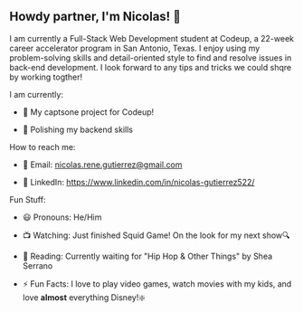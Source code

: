 ## Howdy partner, I'm Nicolas! 👋
I am currently a Full-Stack Web Development student at Codeup, a 22-week career accelerator program in San Antonio, Texas. I enjoy using my problem-solving skills and detail-oriented style to find and resolve issues in back-end development. I look forward to any tips and tricks we could shqre by working togther!

I am currently:

- 🔭 My captsone project for Codeup!

- 🌱 Polishing my backend skills

How to reach me:

- 📧 Email: nicolas.rene.gutierrez@gmail.com

- 👋 LinkedIn: https://www.linkedin.com/in/nicolas-gutierrez522/

Fun Stuff:

- 😃 Pronouns: He/Him

- 📺 Watching: Just finished Squid Game! On the look for my next show:mag:

- 📕 Reading: Currently waiting for "Hip Hop & Other Things" by Shea Serrano

- ⚡ Fun Facts: I love to play video games, watch movies with my kids, and love **almost** everything Disney!:sparkle:


<!--
**nicolasrgutierrez/nicolasrgutierrez** is a ✨ _special_ ✨ repository because its `README.md` (this file) appears on your GitHub profile.

Here are some ideas to get you started:

- 🔭 I’m currently working on ...
- 🌱 I’m currently learning ...
- 👯 I’m looking to collaborate on ...
- 🤔 I’m looking for help with ...
- 💬 Ask me about ...
- 📫 How to reach me: ...
- 😄 Pronouns: ...
- ⚡ Fun fact: ...
-->
